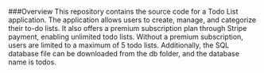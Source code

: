 ###Overview
This repository contains the source code for a Todo List application. The application allows users to create, manage, and categorize their to-do lists. It also offers a premium subscription plan through Stripe payment, enabling unlimited todo lists. Without a premium subscription, users are limited to a maximum of 5 todo lists. Additionally, the SQL database file can be downloaded from the db folder, and the database name is todos.
